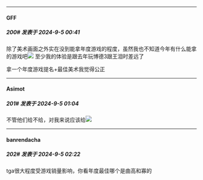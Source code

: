 ﻿
*****

####  GFF  
##### 200#       发表于 2024-9-5 00:41

除了美术画面之外实在没到能拿年度游戏的程度，虽然我也不知道今年有什么能拿的游戏吧<img src="https://static.saraba1st.com/image/smiley/face2017/067.png" referrerpolicy="no-referrer"> 至少我的体验是跟去年玩博德3跟王泪时差远了

拿一个年度游戏提名+最佳美术我觉得公正


*****

####  Asimot  
##### 201#       发表于 2024-9-5 01:04

不管他们给不给，对我来说应该给<img src="https://static.saraba1st.com/image/smiley/face2017/072.png" referrerpolicy="no-referrer">


*****

####  banrendacha  
##### 202#       发表于 2024-9-5 02:22

tga很大程度受游戏销量影响，你看年度最佳哪个是曲高和寡的

